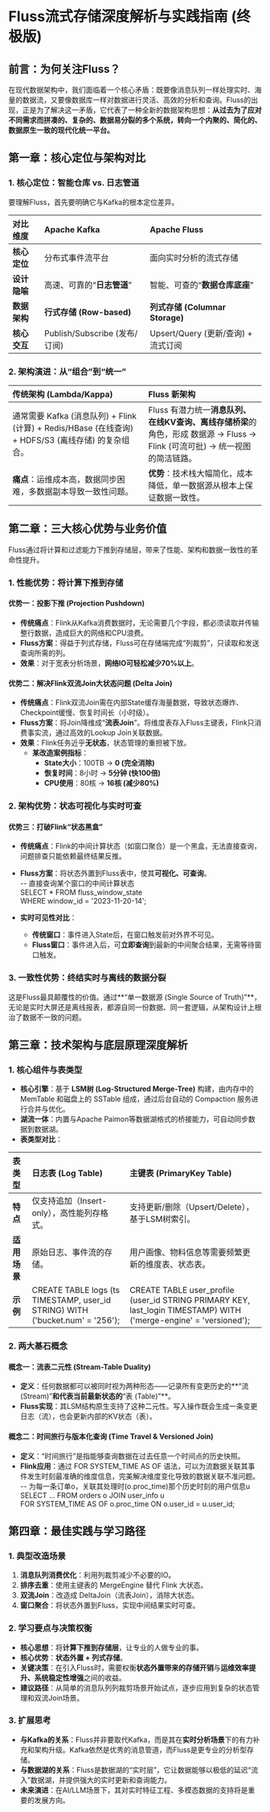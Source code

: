 # **Fluss流式存储深度解析与实践指南 (终极版)**

## **前言：为何关注Fluss？**

在现代数据架构中，我们面临着一个核心矛盾：既要像消息队列一样处理实时、海量的数据流，又要像数据库一样对数据进行灵活、高效的分析和查询。Fluss的出现，正是为了解决这一矛盾，它代表了一种全新的数据架构思想：**从过去为了应对不同需求而拼凑的、复杂的、数据易分裂的多个系统，转向一个内聚的、简化的、数据原生一致的现代化统一平台。**

## **第一章：核心定位与架构对比**

### **1\. 核心定位：智能仓库 vs. 日志管道**

要理解Fluss，首先要明确它与Kafka的根本定位差异。

| 对比维度 | Apache Kafka | Apache Fluss |
| :---- | :---- | :---- |
| **核心定位** | 分布式事件流平台 | 面向实时分析的流式存储 |
| **设计隐喻** | 高速、可靠的“**日志管道**” | 智能、可查的“**数据仓库底座**” |
| **数据架构** | **行式存储 (Row-based)** | **列式存储 (Columnar Storage)** |
| **核心交互** | Publish/Subscribe (发布/订阅) | Upsert/Query (更新/查询) \+ 流式订阅 |

### **2\. 架构演进：从“组合”到“统一”**

| 传统架构 (Lambda/Kappa) | Fluss 新架构 |
| :---- | :---- |
| 通常需要 Kafka (消息队列) \+ Flink (计算) \+ Redis/HBase (在线查询) \+ HDFS/S3 (离线存储) 的复杂组合。 | Fluss 有潜力统一**消息队列、在线KV查询、离线存储桥梁**的角色，形成 数据源 \-\> Fluss \-\> Flink (可流可批) \-\> 统一视图 的简洁链路。 |
| **痛点**：运维成本高，数据同步困难，多数据副本导致一致性问题。 | **优势**：技术栈大幅简化，成本降低，单一数据源从根本上保证数据一致性。 |

## **第二章：三大核心优势与业务价值**

Fluss通过将计算和过滤能力下推到存储层，带来了性能、架构和数据一致性的革命性提升。

### **1\. 性能优势：将计算下推到存储**

#### **优势一：投影下推 (Projection Pushdown)**

* **传统痛点**：Flink从Kafka消费数据时，无论需要几个字段，都必须读取并传输整行数据，造成巨大的网络和CPU浪费。  
* **Fluss方案**：得益于列式存储，Fluss可在存储端完成“列裁剪”，只读取和发送查询所需的列。  
* **效果**：对于宽表分析场景，**网络IO可轻松减少70%以上**。

#### **优势二：解决Flink双流Join大状态问题 (Delta Join)**

* **传统痛点**：Flink双流Join需在内部State缓存海量数据，导致状态爆炸、Checkpoint缓慢、恢复时间长（小时级）。  
* **Fluss方案**：将Join降维成“**流表Join**”。将维度表存入Fluss主键表，Flink只消费事实流，通过高效的Lookup Join关联数据。  
* **效果**：Flink任务近乎**无状态**，状态管理的重担被下放。  
  * **某改造案例指标**：  
    * **State大小**：100TB → **0 (完全消除)**  
    * **恢复时间**：8小时 → **5分钟 (快100倍)**  
    * **CPU使用**：80核 → **16核 (减少80%)**

### **2\. 架构优势：状态可视化与实时可查**

#### **优势三：打破Flink“状态黑盒”**

* **传统痛点**：Flink的中间计算状态（如窗口聚合）是一个黑盒，无法直接查询，问题排查只能依赖最终结果反推。  
* **Fluss方案**：将状态外置到Fluss表中，使其**可视化、可查询**。  
  \-- 直接查询某个窗口的中间计算状态  
  SELECT \* FROM fluss\_window\_state   
  WHERE window\_id \= '2023-11-20-14';

* **实时可见性对比**：  
  * **传统窗口**：事件进入State后，在窗口触发前对外界不可见。  
  * **Fluss窗口**：事件进入后，可**立即查询**到最新的中间聚合结果，无需等待窗口触发。

### **3\. 一致性优势：终结实时与离线的数据分裂**

这是Fluss最具颠覆性的价值。通过\*\*“单一数据源 (Single Source of Truth)”\*\*，无论是实时大屏还是离线报表，都源自同一份数据、同一套逻辑，从架构设计上根治了数据不一致的问题。

## **第三章：技术架构与底层原理深度解析**

### **1\. 核心组件与表类型**

* **核心引擎**：基于 **LSM树 (Log-Structured Merge-Tree)** 构建，由内存中的 MemTable 和磁盘上的 SSTable 组成，通过后台自动的 Compaction 服务进行合并与优化。  
* **湖流一体**：内置与Apache Paimon等数据湖格式的桥接能力，可自动同步数据到数据湖。  
* **表类型对比**：

| 表类型 | 日志表 (Log Table) | 主键表 (PrimaryKey Table) |
| :---- | :---- | :---- |
| **特点** | 仅支持追加（Insert-only），高性能列存格式。 | 支持更新/删除（Upsert/Delete），基于LSM树索引。 |
| **适用场景** | 原始日志、事件流的存储。 | 用户画像、物料信息等需要频繁更新的维度表、状态表。 |
| **示例** | CREATE TABLE logs (ts TIMESTAMP, user\_id STRING) WITH ('bucket.num' \= '256'); | CREATE TABLE user\_profile (user\_id STRING PRIMARY KEY, last\_login TIMESTAMP) WITH ('merge-engine' \= 'versioned'); |

### **2\. 两大基石概念**

#### **概念一：流表二元性 (Stream-Table Duality)**

* **定义**：任何数据都可以被同时视为两种形态——记录所有变更历史的\*\*“流 (Stream)”**和代表当前最新状态的**“表 (Table)”\*\*。  
* **Fluss实现**：其LSM结构原生支持了这种二元性。写入操作既会生成一条变更日志（流），也会更新内部的KV状态（表）。

#### **概念二：时间旅行与版本化查询 (Time Travel & Versioned Join)**

* **定义**：“时间旅行”是指能够查询数据在过去任意一个时间点的历史快照。  
* **Flink应用**：通过 FOR SYSTEM\_TIME AS OF 语法，可以为流数据关联其事件发生时刻最准确的维度信息，完美解决维度变化导致的数据关联不准问题。  
  \-- 为每一条订单o，关联其处理时(o.proc\_time)那个历史时刻的用户信息u  
  SELECT ... FROM orders o JOIN user\_info u   
  FOR SYSTEM\_TIME AS OF o.proc\_time ON o.user\_id \= u.user\_id;

## **第四章：最佳实践与学习路径**

### **1\. 典型改造场景**

1. **消息队列消费优化**：利用列裁剪减少不必要的IO。  
2. **排序去重**：使用主键表的 MergeEngine 替代 Flink 大状态。  
3. **双流Join**：改造成 DeltaJoin（流表Join），消除大状态。  
4. **窗口聚合**：将状态外置到Fluss，实现中间结果实时可查。

### **2\. 学习要点与决策权衡**

* **核心思想**：将**计算下推到存储层**，让专业的人做专业的事。  
* **核心优势**：**状态外置 \+ 列式存储**。  
* **关键决策**：在引入Fluss时，需要权衡**状态外置带来的存储开销**与**运维效率提升、系统稳定性增强**之间的收益。  
* **建议路径**：从简单的消息队列列裁剪场景开始试点，逐步应用到复杂的状态管理和双流Join场景。

### **3\. 扩展思考**

* **与Kafka的关系**：Fluss并非要取代Kafka，而是其在**实时分析场景**下的有力补充和架构升级。Kafka依然是优秀的消息管道，而Fluss是更专业的分析型存储。  
* **与数据湖的关系**：Fluss是数据湖的“实时层”，它让数据能够以极低的延迟“流入”数据湖，并提供强大的实时更新和查询能力。  
* **未来演进**：在AI/LLM场景下，其对实时特征工程、多模态数据的支持将是重要的发展方向。